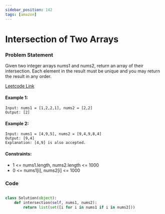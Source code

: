 ```yaml
---
sidebar_position: 142
tags: [amazon]
---
```


# Intersection of Two Arrays

### Problem Statement

Given two integer arrays nums1 and nums2, return an array of their intersection. Each element in the result must be unique and you may return the result in any order.

[Leetcode Link](https://leetcode.com/problems/intersection-of-two-arrays/)

#### Example 1:

```
Input: nums1 = [1,2,2,1], nums2 = [2,2]
Output: [2]
```

#### Example 2:

```
Input: nums1 = [4,9,5], nums2 = [9,4,9,8,4]
Output: [9,4]
Explanation: [4,9] is also accepted.
```

#### Constraints:

- 1 <= nums1.length, nums2.length <= 1000
- 0 <= nums1[i], nums2[i] <= 1000

### Code

```python title="Python Code"

class Solution(object):
    def intersection(self, nums1, nums2):
        return list(set([i for i in nums1 if i in nums2]))
```
